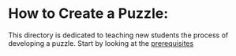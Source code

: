 # How to Create a Puzzle:
This directory is dedicated to teaching new students the process of developing a puzzle. Start by looking at the [prerequisites](Prerequisites.md) 
